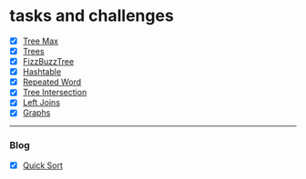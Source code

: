 # tasks and challenges 
- [x] [Tree Max](https://github.com/SalimHass/data-structures-and-algorithms/blob/main/data_structures_and_algorithms/find_max.md)
- [x] [Trees](https://github.com/SalimHass/data-structures-and-algorithms/blob/main/data_structures_and_algorithms/trees.md)
- [x] [FizzBuzzTree](https://github.com/SalimHass/data-structures-and-algorithms/blob/main/data_structures_and_algorithms/fizz_buzz_tree.md)
- [x] [Hashtable](https://github.com/SalimHass/data-structures-and-algorithms/blob/main/data_structures_and_algorithms/hashtable.md)
- [x] [Repeated Word](data_structures_and_algorithms/repeated_word.md)
- [x] [Tree Intersection](https://github.com/SalimHass/data-structures-and-algorithms/blob/main/tree_intersection/tree_intersection.md)
- [x] [Left Joins](https://github.com/SalimHass/data-structures-and-algorithms/blob/main/hashmap-left-join/hashmap_left_join.md)
- [x] [Graphs](https://github.com/SalimHass/data-structures-and-algorithms/blob/main/graph/graph.md)
----
### Blog
- [x] [Quick Sort](https://github.com/SalimHass/data-structures-and-algorithms/blob/main/sorting/quick/README.md)
